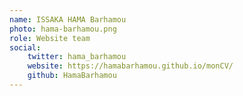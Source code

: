 ```yaml
---
name: ISSAKA HAMA Barhamou
photo: hama-barhamou.png
role: Website team
social:
    twitter: hama_barhamou
    website: https://hamabarhamou.github.io/monCV/
    github: HamaBarhamou
---
```

